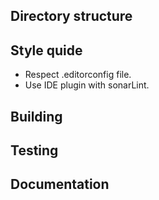 ## Directory structure
## Style quide

 * Respect .editorconfig file.
 * Use IDE plugin with sonarLint.

## Building
## Testing
## Documentation
